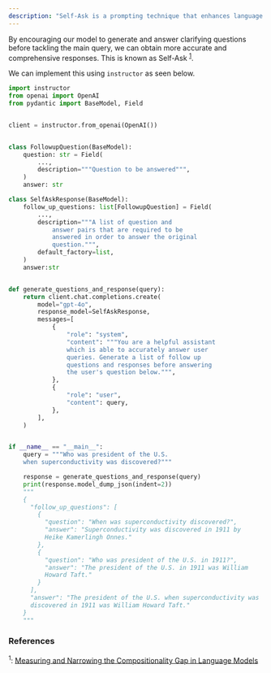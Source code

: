 ```yaml
---
description: "Self-Ask is a prompting technique that enhances language model performance by encouraging the model to generate and answer follow-up questions before tackling the main query, leading to more accurate and comprehensive responses."
---
```


By encouraging our model to generate and answer clarifying questions before tackling the main query, we can obtain more accurate and comprehensive responses. This is known as Self-Ask <sup><a href="https://arxiv.org/pdf/2210.03350">1</a></sup>.

We can implement this using `instructor` as seen below.

```python hl_lines="37-39"
import instructor
from openai import OpenAI
from pydantic import BaseModel, Field


client = instructor.from_openai(OpenAI())


class FollowupQuestion(BaseModel):
    question: str = Field(
        ...,
        description="""Question to be answered""",
    )
    answer: str

class SelfAskResponse(BaseModel):
    follow_up_questions: list[FollowupQuestion] = Field(
        ...,
        description="""A list of question and
            answer pairs that are required to be
            answered in order to answer the original
            question.""",
        default_factory=list,
    )
    answer:str


def generate_questions_and_response(query):
    return client.chat.completions.create(
        model="gpt-4o",
        response_model=SelfAskResponse,
        messages=[
            {
                "role": "system",
                "content": """You are a helpful assistant
                which is able to accurately answer user
                queries. Generate a list of follow up
                questions and responses before answering
                the user's question below.""",
            },
            {
                "role": "user",
                "content": query,
            },
        ],
    )


if __name__ == "__main__":
    query = """Who was president of the U.S.
    when superconductivity was discovered?"""

    response = generate_questions_and_response(query)
    print(response.model_dump_json(indent=2))
    """
    {
      "follow_up_questions": [
        {
          "question": "When was superconductivity discovered?",
          "answer": "Superconductivity was discovered in 1911 by
          Heike Kamerlingh Onnes."
        },
        {
          "question": "Who was president of the U.S. in 1911?",
          "answer": "The president of the U.S. in 1911 was William
          Howard Taft."
        }
      ],
      "answer": "The president of the U.S. when superconductivity was
      discovered in 1911 was William Howard Taft."
    }
    """
```

### References

<sup id="ref-1">1</sup>: [Measuring and Narrowing the Compositionality Gap in Language Models](https://arxiv.org/pdf/2210.03350)
